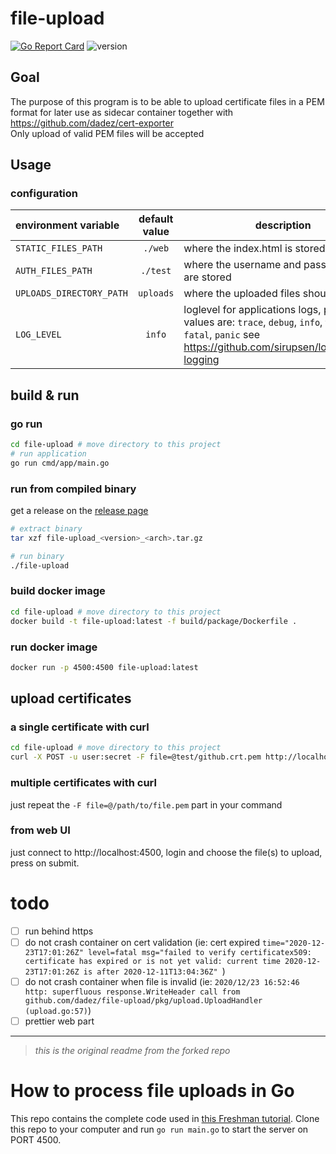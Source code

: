 # file-upload

[![Go Report Card](https://goreportcard.com/badge/github.com/dadez/file-upload)](https://goreportcard.com/report/github.com/dadez/file-upload) ![version](https://img.shields.io/badge/version-v.0.0.21-blue.svg?cacheSeconds=2592000)

## Goal

The purpose of this program is to be able to upload certificate files in a PEM format for later use as sidecar container together with https://github.com/dadez/cert-exporter  
Only upload of valid PEM files will be accepted

## Usage

### configuration

| environment variable | default value | description |
|:--- | :---:| ---|
| `STATIC_FILES_PATH` | `./web` | where the index.html is stored |
| `AUTH_FILES_PATH` | `./test` | where the username and password files are stored |
| `UPLOADS_DIRECTORY_PATH` | `uploads` |  where the uploaded files should be stored |
| `LOG_LEVEL` | `info` | loglevel for applications logs, possible values are: `trace`, `debug`, `info`, `warn`, `error`, `fatal`, `panic` see https://github.com/sirupsen/logrus#level-logging



## build & run

### go run

```bash
cd file-upload # move directory to this project
# run application
go run cmd/app/main.go
```

### run from compiled binary

get a release on the [release page](https://github.com/dadez/file-upload/releases)

```bash
# extract binary
tar xzf file-upload_<version>_<arch>.tar.gz

# run binary
./file-upload
```


### build docker image

```bash
cd file-upload # move directory to this project
docker build -t file-upload:latest -f build/package/Dockerfile .
```

### run docker image

```bash
docker run -p 4500:4500 file-upload:latest
```

## upload certificates

### a single certificate with curl

```bash
cd file-upload # move directory to this project
curl -X POST -u user:secret -F file=@test/github.crt.pem http://localhost:4500/upload
```

### multiple certificates with curl

just repeat the `-F file=@/path/to/file.pem` part in your command


### from web UI

just connect to http://localhost:4500, login and choose the file(s) to upload, press on submit.


# todo

- [ ] run behind https
- [ ] do not crash container on cert validation (ie: cert expired `time="2020-12-23T17:01:26Z" level=fatal msg="failed to verify certificatex509: certificate has expired or is not yet valid: current time 2020-12-23T17:01:26Z is after 2020-12-11T13:04:36Z" `)
- [ ] do not crash container when file is invalid (ie: `2020/12/23 16:52:46 http: superfluous response.WriteHeader call from github.com/dadez/file-upload/pkg/upload.UploadHandler (upload.go:57)`)
- [ ] prettier web part

---

> *this is the original readme from the forked repo*

# How to process file uploads in Go

This repo contains the complete code used in [this Freshman
tutorial](https://freshman.tech/file-upload-golang/). Clone this repo to your
computer and run `go run main.go` to start the server on PORT 4500.

